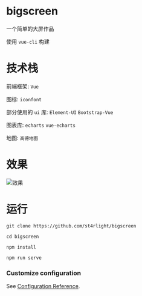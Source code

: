 # bigscreen
一个简单的大屏作品

使用 `vue-cli` 构建

# 技术栈
前端框架: `Vue`

图标: `iconfont`

部分使用的 `ui` 库: `Element-UI` `Bootstrap-Vue`

图表库: `echarts` `vue-echarts`

地图: `高德地图`

# 效果
![效果](https://github.com/st4rlight/bigscreen/public/result.png)

# 运行
```
git clone https://github.com/st4rlight/bigscreen

cd bigscreen

npm install

npm run serve
```


### Customize configuration
See [Configuration Reference](https://cli.vuejs.org/config/).
